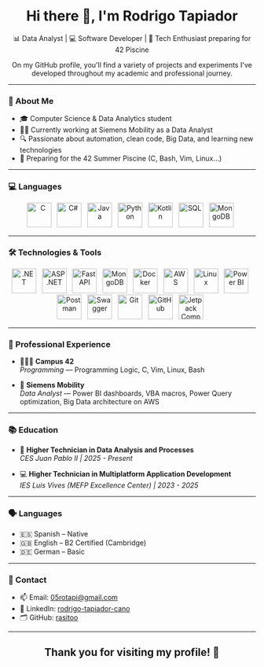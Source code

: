 <h1 align="center">Hi there 👋, I'm Rodrigo Tapiador</h1>
<p align="center">📊 Data Analyst | 💻 Software Developer | 🚀 Tech Enthusiast preparing for 42 Piscine</p>

<p align="center">On my GitHub profile, you'll find a variety of projects and experiments I've developed throughout my academic and professional journey.</p>

---

### 🧠 About Me
- 🎓 Computer Science & Data Analytics student
- 👨‍💻 Currently working at Siemens Mobility as a Data Analyst
- 🔍 Passionate about automation, clean code, Big Data, and learning new technologies
- 🌊 Preparing for the 42 Summer Piscine (C, Bash, Vim, Linux...)

---

### 💻 Languages

<div align="center">
  <img width="50px" title="C" src="https://upload.wikimedia.org/wikipedia/commons/1/18/C_Programming_Language.svg" /> &nbsp;
  <img width="50px" title="C#" src="https://seeklogo.com/images/C/c-sharp-c-logo-02F17714BA-seeklogo.com.png" /> &nbsp;
  <img width="50px" title="Java" src="https://i.blogs.es/8d2420/650_1000_java/1366_2000.png" /> &nbsp;
  <img width="50px" title="Python" src="https://upload.wikimedia.org/wikipedia/commons/c/c3/Python-logo-notext.svg" /> &nbsp;
  <img width="50px" title="Kotlin" src="https://upload.wikimedia.org/wikipedia/commons/7/74/Kotlin_Icon.png" /> &nbsp;
  <img width="50px" title="SQL" src="https://www.svgrepo.com/show/303229/microsoft-sql-server-logo.svg" /> &nbsp;
  <img width="50px" title="MongoDB" src="https://images.icon-icons.com/2415/PNG/512/mongodb_original_wordmark_logo_icon_146425.png" /> &nbsp;
</div>

---

### 🛠️ Technologies & Tools

<div align="center">
  <img width="50px" title=".NET" src="https://saberpunto.com/wp-content/uploads/net.png" /> &nbsp;
  <img width="50px" title="ASP.NET" src="https://upload.wikimedia.org/wikipedia/commons/6/6a/ASP.NET_logo.svg" /> &nbsp;
  <img width="50px" title="FastAPI" src="https://fastapi.tiangolo.com/img/logo-margin/logo-teal.png" /> &nbsp;
  <img width="50px" title="MongoDB" src="https://www.svgrepo.com/show/331488/mongodb.svg" /> &nbsp;
  <img width="50px" title="Docker" src="https://www.docker.com/wp-content/uploads/2022/03/vertical-logo-monochromatic.png" /> &nbsp;
  <img width="50px" title="AWS" src="https://upload.wikimedia.org/wikipedia/commons/9/93/Amazon_Web_Services_Logo.svg" /> &nbsp;
  <img width="50px" title="Linux" src="https://upload.wikimedia.org/wikipedia/commons/3/35/Tux.svg" /> &nbsp;
  <img width="50px" title="Power BI" src="https://upload.wikimedia.org/wikipedia/commons/c/cf/New_Power_BI_Logo.svg" /> &nbsp;
  <img width="50px" title="Postman" src="https://www.vectorlogo.zone/logos/getpostman/getpostman-icon.svg" /> &nbsp;
  <img width="50px" title="Swagger" src="https://static1.smartbear.co/swagger/media/assets/images/swagger_logo.svg" /> &nbsp;
  <img width="50px" title="Git" src="https://git-scm.com/images/logos/downloads/Git-Icon-1788C.png" /> &nbsp;
  <img width="50px" title="GitHub" src="https://cdn-icons-png.flaticon.com/512/25/25231.png" /> &nbsp;
  <img width="50px" title="Jetpack Compose" src="https://developer.android.com/static/images/jetpack/compose-hero.svg" /> &nbsp;
</div>

---

### 💼 Professional Experience

- 👨🏻‍💻 **Campus 42**  
  *Programming* — Programming Logic, C, Vim, Linux, Bash
  
- 🏢 **Siemens Mobility**  
  *Data Analyst* — Power BI dashboards, VBA macros, Power Query optimization, Big Data architecture on AWS

---

### 📚 Education

- 📘 **Higher Technician in Data Analysis and Processes**  
  *CES Juan Pablo II | 2025 - Present*

- 💻 **Higher Technician in Multiplatform Application Development**  
  *IES Luis Vives (MEFP Excellence Center) | 2023 - 2025*

---

### 🗣️ Languages
- 🇪🇸 Spanish – Native  
- 🇬🇧 English – B2 Certified (Cambridge)  
- 🇩🇪 German – Basic  

---

### 🔗 Contact

- 📫 Email: [05rotapi@gmail.com](mailto:05rotapi@gmail.com)  
- 💼 LinkedIn: [rodrigo-tapiador-cano](https://www.linkedin.com/in/rodrigo-tapiador-cano-162723258/)  
- 🗂️ GitHub: [rasitoo](https://github.com/rasitoo)

---

<h2 align="center">Thank you for visiting my profile! 🙌</h2>
